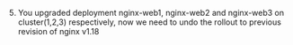 5) You upgraded deployment nginx-web1, nginx-web2 and nginx-web3 on cluster(1,2,3) respectively, now we need to undo the rollout to previous revision of nginx v1.18
